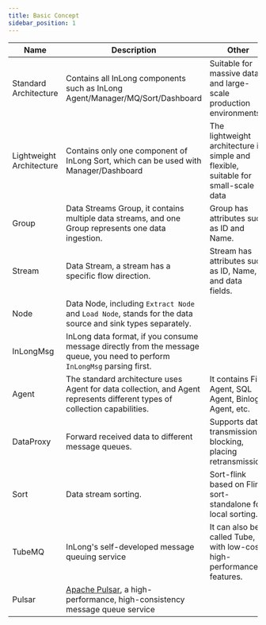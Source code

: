 ```yaml
---
title: Basic Concept
sidebar_position: 1
---
```


| Name                     | Description                                                                                                                | Other                                                                              |
|--------------------------|----------------------------------------------------------------------------------------------------------------------------|------------------------------------------------------------------------------------|
| Standard Architecture    | Contains all InLong components such as InLong Agent/Manager/MQ/Sort/Dashboard                                              | Suitable for massive data and large-scale production environments                  |
| Lightweight Architecture | Contains only one component of InLong Sort, which can be used with Manager/Dashboard                                       | The lightweight architecture is simple and flexible, suitable for small-scale data |
| Group                    | Data Streams Group, it contains multiple data streams, and one Group represents one data ingestion.                        | Group has attributes such as ID and Name.                                          |
| Stream                   | Data Stream, a stream has a specific flow direction.                                                                       | Stream has attributes such as ID, Name, and data fields.                           |
| Node                     | Data Node, including `Extract Node` and `Load Node`,  stands for the data source and sink types separately.                |                                                                                    |
| InLongMsg                | InLong data format, if you consume message directly from the message queue, you need to perform `InLongMsg` parsing first. |                                                                                    |
| Agent                    | The standard architecture uses Agent for data collection, and Agent represents different types of collection capabilities. | It contains File Agent, SQL Agent, Binlog Agent, etc.                              |
| DataProxy                | Forward received data to different message queues.                                                                         | Supports data transmission blocking, placing retransmission.                       |
| Sort                     | Data stream sorting.                                                                                                       | Sort-flink based on Flink, sort-standalone for local sorting.                      |
| TubeMQ                   | InLong's self-developed message queuing service                                                                            | It can also be called Tube, with low-cost, high-performance features.              |
| Pulsar                   | [Apache Pulsar](https://pulsar.apache.org/), a high-performance, high-consistency message queue service                    |                                                                                    |